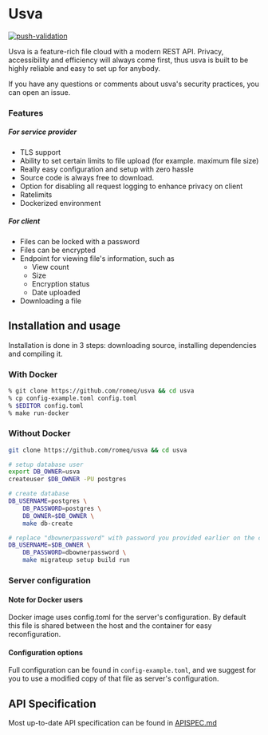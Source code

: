 # Usva

[![push-validation](https://github.com/romeq/usva/actions/workflows/push-validation.yml/badge.svg)](https://github.com/romeq/usva/actions/workflows/push-validation.yml)

Usva is a feature-rich file cloud with a modern REST API.
Privacy, accessibility and efficiency will always come first, thus usva is built to be highly reliable and easy to set up for anybody.

If you have any questions or comments about usva's security practices, you can open an issue.

### Features

##### For service provider

- TLS support
- Ability to set certain limits to file upload (for example. maximum file size)
- Really easy configuration and setup with zero hassle
- Source code is always free to download.
- Option for disabling all request logging to enhance privacy on client
- Ratelimits
- Dockerized environment

##### For client

- Files can be locked with a password
- Files can be encrypted
- Endpoint for viewing file's information, such as
  - View count
  - Size
  - Encryption status
  - Date uploaded
- Downloading a file

## Installation and usage

Installation is done in 3 steps: downloading source, installing dependencies and compiling it.

### With Docker

```sh
% git clone https://github.com/romeq/usva && cd usva
% cp config-example.toml config.toml
% $EDITOR config.toml
% make run-docker
```

### Without Docker

```sh
git clone https://github.com/romeq/usva && cd usva

# setup database user
export DB_OWNER=usva
createuser $DB_OWNER -PU postgres

# create database
DB_USERNAME=postgres \
	DB_PASSWORD=postgres \
	DB_OWNER=$DB_OWNER \
	make db-create

# replace "dbownerpassword" with password you provided earlier on the createuser part
DB_USERNAME=$DB_OWNER \
	DB_PASSWORD=dbownerpassword \
	make migrateup setup build run
```

### Server configuration

#### Note for Docker users

Docker image uses config.toml for the server's configuration. By default this file is
shared between the host and the container for easy reconfiguration.

#### Configuration options

Full configuration can be found in `config-example.toml`, and we suggest for you to use
a modified copy of that file as server's configuration.

## API Specification

Most up-to-date API specification can be found in [APISPEC.md](../APISPEC.md)
